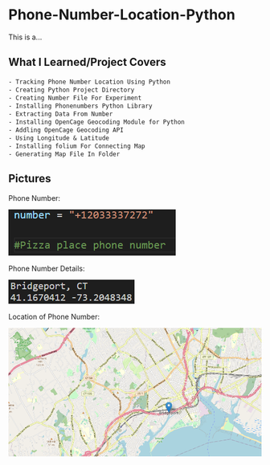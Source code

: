 # Phone-Number-Location-Python

This is a... 


## What I Learned/Project Covers

```
- Tracking Phone Number Location Using Python
- Creating Python Project Directory
- Creating Number File For Experiment
- Installing Phonenumbers Python Library
- Extracting Data From Number
- Installing OpenCage Geocoding Module for Python
- Addling OpenCage Geocoding API
- Using Longitude & Latitude
- Installing folium For Connecting Map
- Generating Map File In Folder
```

## Pictures

Phone Number:

<img src = "images/PHN.png"> 

Phone Number Details:

<img src = "images/PHNL.png" > 

Location of Phone Number:

<img src = "images/Loco.png" width = 700 length = 700 > 


